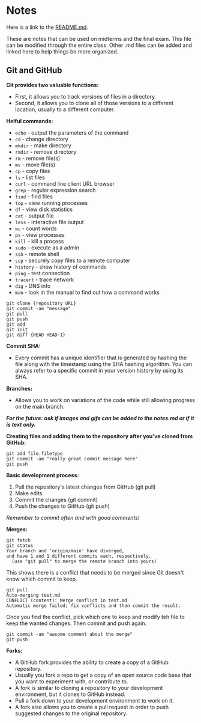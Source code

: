 # Notes
Here is a link to the <a href="README.md">README.md</a>.

These are notes that can be used on midterms and the final exam. This file can be modified through the entire class. Other .md files can be added and linked here to help things be more organized.

## Git and GitHub
**Git provides two valuable functions:**
- First, it allows you to track versions of files in a directory. 
- Second, it allows you to clone all of those versions to a different location, usually to a different computer.

**Helful commands:**
- `echo` - output the parameters of the command
- `cd` - change directory
- `mkdir` - make directory
- `rmdir` - remove directory
- `rm` - remove file(s)
- `mv` - move file(s)
- `cp` - copy files
- `ls` - list files
- `curl` - command line client URL browser
- `grep` - regular expression search
- `find` - find files
- `top` - view running processes
- `df` - view disk statistics
- `cat` - output file
- `less` - interactive file output
- `wc` - count words
- `ps` - view processes
- `kill` - kill a process
- `sudo` - execute as a admin
- `ssh` - remote shell
- `scp` - securely copy files to a remote computer
- `history` - show history of commands
- `ping` - test connection
- `tracert` - trace network
- `dig` - DNS info
- `man` - look in the manual to find out how a command works
```
git clone {repository URL}
git commit -am "message"
git pull
git push
git add
git init
git diff {HEAD HEAD~1}
```

**Commit SHA:**
- Every commit has a unique identifier that is generated by hashing the file along with the timestamp using the SHA hashing algorithm. You can always refer to a specific commit in your version history by using its SHA.

**Branches:**
- Allows you to work on variations of the code while still allowing progress on the main branch.

***For the future: ask if images and gifs can be added to the notes.md or if it is text only.***

**Creating files and adding them to the repository after you've cloned from GitHub:**
```
git add file.filetype
git commit -am "really great commit message here"
git push
```
**Basic development process:**
1. Pull the repository's latest changes from GitHub (git pull)
1. Make edits
1. Commit the changes (git commit)
1. Push the changes to GitHub (git push)

*Remember to commit often and with good comments!*

**Merges:**
```
git fetch
git status
Your branch and 'origin/main' have diverged,
and have 1 and 1 different commits each, respectively.
  (use "git pull" to merge the remote branch into yours)
```
This shows there is a conflict that needs to be merged since Git doesn't know which commit to keep.
```
git pull
Auto-merging test.md
CONFLICT (content): Merge conflict in test.md
Automatic merge failed; fix conflicts and then commit the result.
```
Once you find the conflict, pick which one to keep and modify teh file to keep the wanted changes. Then commit and push again.
```
git commit -am "awsome comment about the merge"
git push
```

**Forks:**
- A GitHub fork provides the ability to create a copy of a GitHub repository.
- Usually you fork a repo to get a copy of an open source code base that you want to experiment with, or contribute to.
- A fork is similar to cloning a repository to your development environment, but it clones to GitHub instead.
- Pull a fork down to your development environment to work on it.
- A fork also allows you to create a pull request in order to push suggested changes to the original repository.